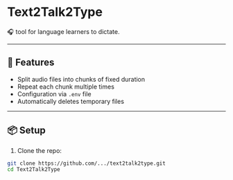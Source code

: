 # Text2Talk2Type

🎧  tool for language learners to dictate.

---

## 🔧 Features

- Split audio files into chunks of fixed duration
- Repeat each chunk multiple times
- Configuration via `.env` file
- Automatically deletes temporary files

---

## 📦 Setup

1. Clone the repo:

```bash
git clone https://github.com/.../text2talk2type.git
cd Text2Talk2Type
